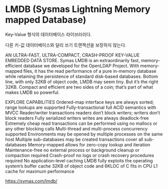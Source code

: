 # LMDB (Sysmas Lightning Memory mapped Database)

Key-Value 형식의 데이터베이스 라이브러리다.

다른 키-값 데이터베이스와 달리 쓰기 트랜잭션을 보장하지 않는다.

AN ULTRA-FAST, ULTRA-COMPACT, CRASH-PROOF KEY-VALUE EMBEDDED DATA STORE.
Symas LMDB is an extraordinarily fast, memory-efficient database we developed for the OpenLDAP Project. With memory-mapped files, it has the read performance of a pure in-memory database while retaining the persistence of standard disk-based databases.
Bottom line, with only 32KB of object code, LMDB may seem tiny. But it’s the right 32KB. Compact and efficient are two sides of a coin; that’s part of what makes LMDB so powerful.

EXPLORE CAPABILITIES
Ordered-map interface
keys are always sorted; range lookups are supported
Fully-transactional
full ACID semantics with MVCC
Reader/writer transactions
readers don’t block writers; writers don’t block readers
Fully serialized writers
writes are always deadlock-free
Extremely cheap read transactions
can be performed using no mallocs or any other blocking calls
Multi-thread and multi-process concurrency supported
Environments may be opened by multiple processes on the same host
Multiple sub-databases may be created
transactions cover all sub-databases
Memory-mapped
allows for zero-copy lookup and iteration
Maintenance-free
no external process or background cleanup or compaction required
Crash-proof
no logs or crash recovery procedures required
No application-level caching
LMDB fully exploits the operating system’s buffer cache
32KB of object code and 6KLOC of C
fits in CPU L1 cache for maximum performance

https://symas.com/lmdb/

